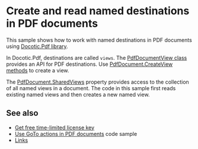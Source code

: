 # Create and read named destinations in PDF documents
This sample shows how to work with named destinations in PDF documents using [Docotic.Pdf library](https://bitmiracle.com/pdf-library/).

In Docotic.Pdf, destinations are called `views`. The [PdfDocumentView class](https://api.docotic.com/pdfdocumentview)
provides an API for PDF destinations. Use [PdfDocument.CreateView methods](https://api.docotic.com/pdfdocument-createview)
to create a view.

The [PdfDocument.SharedViews](https://api.docotic.com/pdfdocument-sharedviews) property provides access to the collection of all named views in a document. The code in this sample first reads existing named views and then creates a new named view.

## See also
* [Get free time-limited license key](https://bitmiracle.com/pdf-library/download)
* [Use GoTo actions in PDF documents](/Samples/Actions/GoToAction) code sample
* [Links](https://bitmiracle.com/pdf-library/edit/#link-annotations)